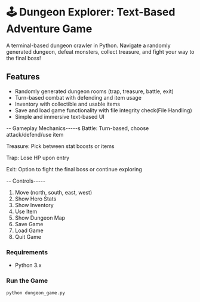 # 🕹️ Dungeon Explorer: Text-Based Adventure Game

A terminal-based dungeon crawler in Python. Navigate a randomly generated dungeon, defeat monsters, collect treasure, and fight your way to the final boss!

##  Features

-  Randomly generated dungeon rooms (trap, treasure, battle, exit)
-  Turn-based combat with defending and item usage
-  Inventory with collectible and usable items
-  Save and load game functionality with file integrity check(File Handling)
-  Simple and immersive text-based UI

-- Gameplay Mechanics-----s
Battle: Turn-based, choose attack/defend/use item

Treasure: Pick between stat boosts or items

Trap: Lose HP upon entry

Exit: Option to fight the final boss or continue exploring

-- Controls-----

1. Move (north, south, east, west)
2. Show Hero Stats
3. Show Inventory
4. Use Item
5. Show Dungeon Map
6. Save Game
7. Load Game
8. Quit Game

### Requirements
- Python 3.x

### Run the Game
```bash
python dungeon_game.py
